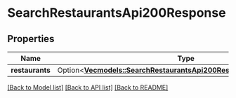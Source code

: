 # SearchRestaurantsApi200Response

## Properties

Name | Type | Description | Notes
------------ | ------------- | ------------- | -------------
**restaurants** | Option<[**Vec<models::SearchRestaurantsApi200ResponseRestaurantsInner>**](searchRestaurantsAPI_200_response_restaurants_inner.md)> |  | [optional]

[[Back to Model list]](../README.md#documentation-for-models) [[Back to API list]](../README.md#documentation-for-api-endpoints) [[Back to README]](../README.md)


